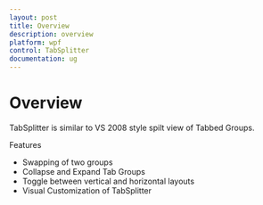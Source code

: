 ```yaml
---
layout: post
title: Overview
description: overview
platform: wpf
control: TabSplitter
documentation: ug
---
```


# Overview

TabSplitter is similar to VS 2008 style spilt view of Tabbed Groups.

Features

* Swapping of two groups
* Collapse and Expand Tab Groups
* Toggle between vertical and horizontal layouts
* Visual Customization of TabSplitter



